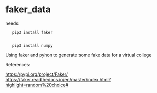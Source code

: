 # faker_data

needs:


       pip3 install faker


       pip3 install numpy

Using faker and pyhon to generate some fake data for a virtual college


References:

https://pypi.org/project/Faker/
https://faker.readthedocs.io/en/master/index.html?highlight=random%20choice#

